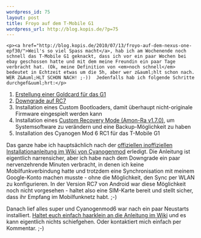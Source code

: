 ```yaml
--- 
wordpress_id: 75
layout: post
title: Froyo auf dem T-Mobile G1
wordpress_url: http://blog.kopis.de/?p=75
---
```


    <p><a href="http://blog.kopis.de/2010/07/13/froyo-auf-dem-nexus-one-epf30/">Weil's so viel Spass macht</a>, hab ich am Wochenende noch schnell das T-Mobile G1 geknackt, dass ich vor ein paar Wochen bei ebay geschossen hatte und mit dem meine Freundin ein paar Tage verbracht hat. (Ok, meine Definition von <em>noch schnell</em> bedeutet in Echtzeit etwas um die 5h, aber wer z&auml;hlt schon nach. WER Z&Auml;HLT SCHON NACH! ;-))  Jedenfalls hab ich folgende Schritte durchgef&uuml;hrt:</p>
<ol>
<li><a href="http://www.android-hilfe.de/root-hacking-modding-fuer-t-mobile-g1/1158-howto-root-mit-goldcard-loesung.html">Erstellung einer Goldcard f&uuml;r das G1</a></li>
<li><a href="http://wiki.cyanogenmod.com/index.php?title=Full_Update_Guide_-_HTC_Dream#Downgrading_to_RC29_.28US.29_or_RC7_.28Europe.29">Downgrade auf RC7</a></li>
<li>Installation eines Custom Bootloaders, damit &uuml;berhaupt nicht-originale Firmware eingespielt werden kann</li>
<li>Installation eines <a href="http://forum.xda-developers.com/showpost.php?p=4647751&amp;postcount=1">Custom Recovery Mode (Amon-Ra v1.7.0)</a>, um Systemsoftware zu ver&auml;ndern und eine Backup-M&ouml;glichkeit zu haben</li>
<li>Installation des Cyanogen Mod 6 RC1 f&uuml;r das T-Mobile G1</li>
</ol>
<p>Das ganze habe ich haupts&auml;chlich nach der <a href="http://wiki.cyanogenmod.com/index.php?title=Full_Update_Guide_-_HTC_Dream">offiziellen inoffiziellen Installationanleitung im Wiki von Cyanogenmod</a> erledigt. Die Anleitung ist eigentlich narrensicher, aber ich habe nach dem Downgrade ein paar nervenzehrende Minuten verbracht, in denen ich keine Mobilfunkverbindung hatte und trotzdem eine Synchronisation mit meinem Google-Konto machen musste - ohne die M&ouml;glichkeit, den Sync per WLAN zu konfigurieren. In der Version RC7 von Android war diese M&ouml;glichkeit noch nicht vorgesehen - haltet also eine SIM-Karte bereit und stellt sicher, dass ihr Empfang im Mobilfunknetz habt. ;-)</p>
<p>Danach lief alles super und Cyanogenmod6 war nach ein paar Neustarts installiert. <a href="http://wiki.cyanogenmod.com/index.php?title=Full_Update_Guide_-_HTC_Dream">Haltet euch einfach haarklein an die Anleitung im Wiki</a> und es kann eigentlich nichts schiefgehen. Oder kontaktiert mich einfach per Kommentar. ;-)</p>
  
